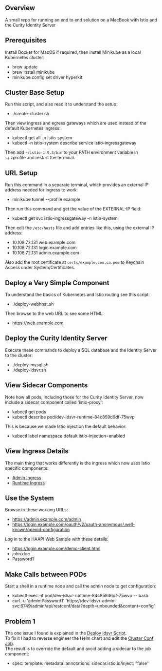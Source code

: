 ## Overview

A small repo for running an end to end solution on a MacBook with Istio and the Curity Identity Server

## Prerequisites

Install Docker for MacOS if required, then install Minikube as a local Kubernetes cluster:

- brew update
- brew install minikube
- minikube config set driver hyperkit

## Cluster Base Setup

Run this script, and also read it to understand the setup:

- ./create-cluster.sh

Then view ingress and egress gateways which are used instead of the default Kubernetes ingress:

- kubectl get all -n istio-system
- kubectl -n istio-system describe service istio-ingressgateway

Then add `~/istio-1.9.3/bin` to your PATH environment variable in ~/.zprofile and restart the terminal.

## URL Setup

Run this command in a separate terminal, which provides an external IP address needed for ingress to work:

 - minikube tunnel --profile example

Then run this command and get the value of the EXTERNAL-IP field:

- kubectl get svc istio-ingressgateway -n istio-system

Then edit the `/etc/hosts` file and add entries like this, using the external IP address:

- 10.108.72.131 web.example.com
- 10.108.72.131 login.example.com 
- 10.108.72.131 admin.example.com 

Also add the root certificate at `certs/example.com.ca.pem` to Keychain Access under System/Certificates.

## Deploy a Very Simple Component

To understand the basics of Kubernetes and Istio routing see this script:

- ./deploy-webhost.sh

 Then browse to the web URL to see some HTML:

- https://web.example.com

## Deploy the Curity Identity Server

Execute these commands to deploy a SQL database and the Identity Server to the cluster:

- ./deploy-mysql.sh
- ./deploy-idsvr.sh

## View Sidecar Components

Note how all pods, including those for the Curity Identity Server, now include a sidecar component called 'istio-proxy':

- kubectl get pods
- kubectl describe pod/dev-idsvr-runtime-84c859d6df-75wvp

This is because we made Istio injection the default behavior:

- kubectl label namespace default istio-injection=enabled

## View Ingress Details

The main thing that works differently is the ingress which now uses Istio specific components:

- [Admin Ingress](./idsvr/ingress-admin.yaml)
- [Runtime Ingress](./idsvr/ingress-runtime.yaml)

## Use the System

Browse to these working URLs:

- https://admin.example.com/admin
- https://login.example.com/oauth/v2/oauth-anonymous/.well-known/openid-configuration

Log in to the HAAPI Web Sample with these details:

- https://login.example.com/demo-client.html
- john.doe
- Password1

## Make Calls between PODs

Start a shell in a runtime node and call the admin node to get configuration:

- kubectl exec -it pod/dev-idsvr-runtime-84c859d6df-75wvp -- bash
- curl -u 'admin:Password1' 'https://dev-idsvr-admin-svc:6749/admin/api/restconf/data?depth=unbounded&content=config'

## Problem 1

The one issue I found is explained in the [Deploy Idsvr Script](./deploy-idsvr.sh).\
To fix it I had to reverse engineer the Helm chart and edit the [Cluster Conf Job](./idsvr/yaml/cluster-conf-job.yaml).\
The result is to override the default and avoid adding a sidecar to the job component:

- spec:
    template:
      metadata:
        annotations:
          sidecar.istio.io/inject: "false"
